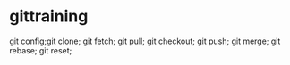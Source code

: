 # gittraining
git config;git clone; git fetch; git pull; git checkout; git push; git merge; git rebase; git reset;
